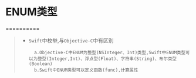# ENUM类型
==========

> - `Swift`中枚举,与`Objective-C`中有区别
> 
>         a.Objective-C中ENUM为整型(NSInteger、Int)类型,Swift中ENUM类型可以为整型(Integer,Int)、浮点型(Float)、字符串(String)、布尔类型(Boolean)
>         b.Swift中ENUM类型可以定义函数(func),计算属性
>         

